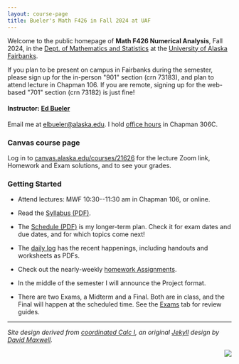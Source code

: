 ```yaml
---
layout: course-page
title: Bueler's Math F426 in Fall 2024 at UAF
---
```


Welcome to the public homepage of **Math F426 Numerical Analysis**, Fall 2024, in the [Dept. of Mathematics and Statistics](http://www.uaf.edu/dms/) at the [University of Alaska Fairbanks](http://www.uaf.edu/).

If you plan to be present on campus in Fairbanks during the semester, please sign up for the in-person "901" section (crn 73183), and plan to attend lecture in Chapman 106.  If you are remote, signing up for the web-based "701" section (crn 73182) is just fine!

#### Instructor:  [Ed Bueler](http://bueler.github.io/)

Email me at [elbueler@alaska.edu](mailto:elbueler@alaska.edu).  I hold [office hours](http://bueler.github.io/OffHrs.htm) in Chapman 306C.

### Canvas course page

Log in to [canvas.alaska.edu/courses/21626](https://canvas.alaska.edu/courses/21626) for the lecture Zoom link, Homework and Exam solutions, and to see your grades.

### Getting Started

* Attend lectures: MWF 10:30--11:30 am in Chapman 106, or online.

* Read the [Syllabus (PDF)](assets/general/F24/syllabus.pdf).

* The [Schedule (PDF)](assets/general/F24/schedule.pdf) is my longer-term plan.  Check it for exam dates and due dates, and for which topics come next!

* The [daily log](daily) has the recent happenings, including handouts and worksheets as PDFs.

* Check out the nearly-weekly [homework Assignments](homework).

* In the middle of the semester I will announce the Project format.

* There are two Exams, a Midterm and a Final.  Both are in class, and the Final will happen at the scheduled time.  See the [Exams](exams) tab for review guides.

---
_Site design derived from [coordinated Calc I](https://uaf-math251.github.io/), an original [Jekyll](https://jekyllrb.com/) design by [David Maxwell](https://damaxwell.github.io/)._

[<img src="assets/images/GitHub-Mark-32px.png" align="right">](https://github.com/bueler/numerical "github repository for this site")
